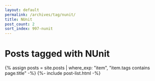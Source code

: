 ```yaml
---
layout: default
permalink: /archives/tag/nunit/
title: NUnit
post_count: 2
sort_index: 997-nunit
---
```

<h1 class="page-heading">Posts tagged with NUnit</h1>
{% assign posts = site.posts | where_exp: "item", "item.tags contains page.title" -%}
{%- include post-list.html -%}

